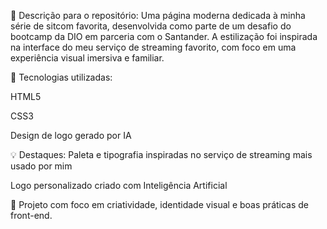 📝 Descrição para o repositório:
Uma página moderna dedicada à minha série de sitcom favorita, desenvolvida como parte de um desafio do bootcamp da DIO em parceria com o Santander. A estilização foi inspirada na interface do meu serviço de streaming favorito, com foco em uma experiência visual imersiva e familiar.

🚀 Tecnologias utilizadas:

HTML5

CSS3

Design de logo gerado por IA

💡 Destaques:
Paleta e tipografia inspiradas no serviço de streaming mais usado por mim

Logo personalizado criado com Inteligência Artificial

🎯 Projeto com foco em criatividade, identidade visual e boas práticas de front-end.
